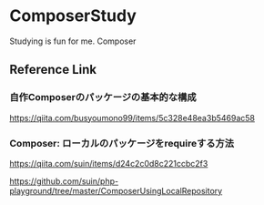 # ComposerStudy
Studying is fun for me. Composer

## Reference Link

### 自作Composerのパッケージの基本的な構成

https://qiita.com/busyoumono99/items/5c328e48ea3b5469ac58

### Composer: ローカルのパッケージをrequireする方法

https://qiita.com/suin/items/d24c2c0d8c221ccbc2f3

https://github.com/suin/php-playground/tree/master/ComposerUsingLocalRepository

